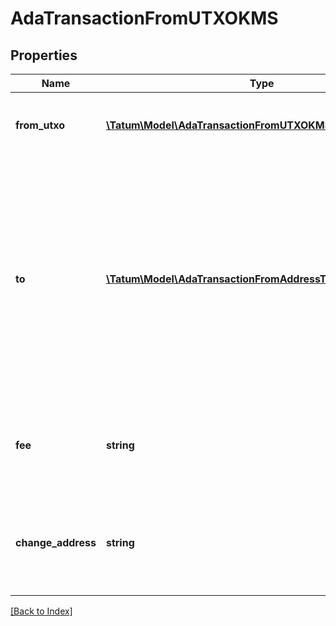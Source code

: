 # AdaTransactionFromUTXOKMS

## Properties

Name | Type | Description | Notes
------------ | ------------- | ------------- | -------------
**from_utxo** | [**\Tatum\Model\AdaTransactionFromUTXOKMSFromUTXOInner[]**](AdaTransactionFromUTXOKMSFromUTXOInner.md) | The array of transaction hashes, indexes of its UTXOs, and the signature IDs of the associated blockchain addresses |
**to** | [**\Tatum\Model\AdaTransactionFromAddressToInner[]**](AdaTransactionFromAddressToInner.md) | The array of blockchain addresses to send the assets to and the amounts that each address should receive (in ADA). The difference between the UTXOs calculated in the &lt;code&gt;fromUTXO&lt;/code&gt; section and the total amount to receive calculated in the &lt;code&gt;to&lt;/code&gt; section will be used as the gas fee. To explicitly specify the fee amount and the blockchain address where any extra funds remaining after covering the fee will be sent, set the &lt;code&gt;fee&lt;/code&gt; and &lt;code&gt;changeAddress&lt;/code&gt; parameters. |
**fee** | **string** | The fee to be paid for the transaction (in ADA); if you are using this parameter, you have to also use the &lt;code&gt;changeAddress&lt;/code&gt; parameter because these two parameters only work together. | [optional]
**change_address** | **string** | The blockchain address to send any extra assets remaning after covering the fee; if you are using this parameter, you have to also use the &lt;code&gt;fee&lt;/code&gt; parameter because these two parameters only work together. | [optional]

[[Back to Index]](../index.md)
